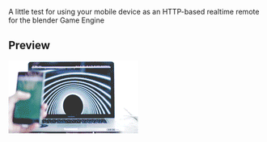 A little test for using your mobile device as an HTTP-based realtime remote for the blender Game Engine

## Preview
![Preview](preview01.gif)
